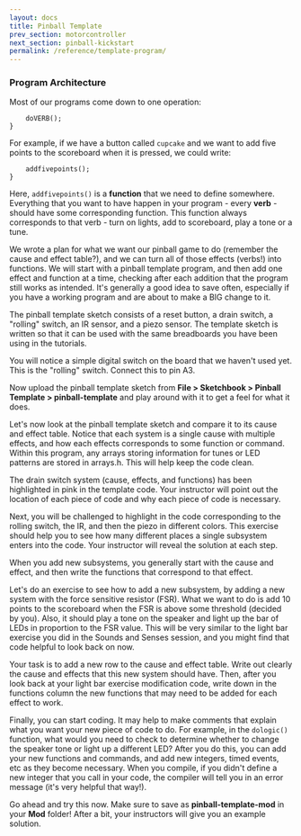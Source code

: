 ```yaml
---
layout: docs
title: Pinball Template
prev_section: motorcontroller
next_section: pinball-kickstart
permalink: /reference/template-program/
---
```


### Program Architecture

Most of our programs come down to one operation:

```if (CONDITION == TRUE){
    doVERB();
}
```

For example, if we have a button called ```cupcake``` and we want to add five points to the scoreboard when it is pressed, we could write:

```if (cupcake == LOW){
    addfivepoints();
}
```

Here, ```addfivepoints()``` is a **function** that we need to define somewhere. Everything that you want to have happen in your program - every **verb** - should have some corresponding function. This function always corresponds to that verb - turn on lights, add to scoreboard, play a tone or a tune.

We wrote a plan for what we want our pinball game to do (remember the cause and effect table?), and we can turn all of those effects (verbs!) into functions. We will start with a pinball template program, and then add one effect and function at a time, checking after each addition that the program still works as intended. It's generally a good idea to save often, especially if you have a working program and are about to make a BIG change to it. 

The pinball template sketch consists of a reset button, a drain switch, a "rolling" switch, an IR sensor, and a piezo sensor. The template sketch is written so that it can be used with the same breadboards you have been using in the tutorials. 

You will notice a simple digital switch on the board that we haven't used yet. This is the "rolling" switch. Connect this to pin A3.

Now upload the pinball template sketch from **File > Sketchbook > Pinball Template > pinball-template** and play around with it to get a feel for what it does. 

Let's now look at the pinball template sketch and compare it to its cause and effect table. Notice that each system is a single cause with multiple effects, and how each effects corresponds to some function or command. Within this program, any arrays storing information for tunes or LED patterns are stored in arrays.h. This will help keep the code clean.

The drain switch system (cause, effects, and functions) has been highlighted in pink in the template code. Your instructor will point out the location of each piece of code and why each piece of code is necessary. 

Next, you will be challenged to highlight in the code corresponding to the rolling switch, the IR, and then the piezo in different colors. This exercise should help you to see how many different places a single subsystem enters into the code. Your instructor will reveal the solution at each step. 

When you add new subsystems, you generally start with the cause and effect, and then write the functions that correspond to that effect. 

Let's do an exercise to see how to add a new subsystem, by adding a new system with the force sensitive resistor (FSR). What we want to do is add 10 points to the scoreboard when the FSR is above some threshold (decided by you). Also, it should play a tone on the speaker and light up the bar of LEDs in proportion to the FSR value. This will be very similar to the light bar exercise you did in the Sounds and Senses session, and you might find that code helpful to look back on now.

Your task is to add a new row to the cause and effect table. Write out clearly the cause and effects that this new system should have. Then, after you look back at your light bar exercise modification code, write down in the functions column the new functions that may need to be added for each effect to work.

Finally, you can start coding. It may help to make comments that explain what you want your new piece of code to do. For example, in the ```dologic()``` function, what would you need to check to determine whether to change the speaker tone or light up a different LED? After you do this, you can add your new functions and commands, and add new integers, timed events, etc as they become necessary. When you compile, if you didn't define a new integer that you call in your code, the compiler will tell you in an error message (it's very helpful that way!). 

Go ahead and try this now. Make sure to save as **pinball-template-mod** in your **Mod** folder! After a bit, your instructors will give you an example solution.





